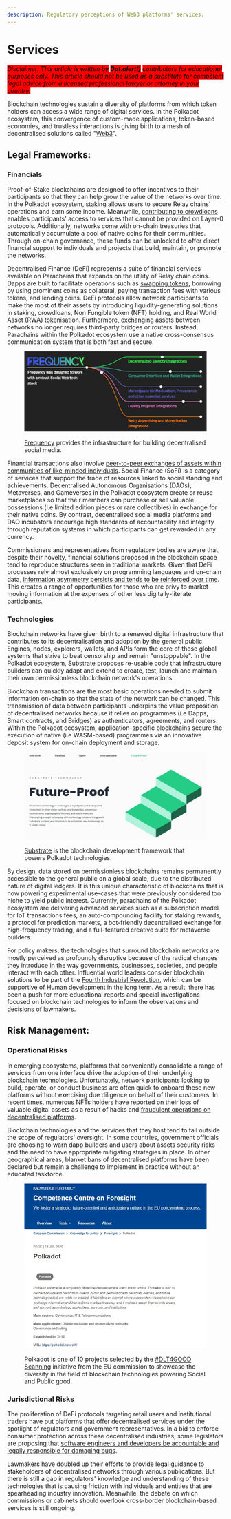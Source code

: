 ```yaml
---
description: Regulatory perceptions of Web3 platforms' services.
---
```


# Services

_<mark style="background-color:red;">Disclaimer: This article is written by</mark> <mark style="background-color:red;"></mark><mark style="background-color:red;">**Dot.alert()**</mark> <mark style="background-color:red;"></mark><mark style="background-color:red;">contributors for educational purposes only. This article should not be used as a substitute for competent legal advice from a licensed professional lawyer or attorney in your country.</mark>_



Blockchain technologies sustain a diversity of platforms from which token holders can access a wide range of digital services. In the Polkadot ecosystem, this convergence of custom-made applications, token-based economies, and trustless interactions is giving birth to a mesh of decentralised solutions called "[Web3](https://gavofyork.medium.com/why-we-need-web-3-0-5da4f2bf95ab)".



## Legal Frameworks:&#x20;

### Financials

Proof-of-Stake blockchains are designed to offer incentives to their participants so that they can help grow the value of the networks over time. In the Polkadot ecosystem, staking allows users to secure Relay chains' operations and earn some income. Meanwhile, [contributing to crowdloans](../../3.operations/crowdfunding/crowdloans.md) enables participants' access to services that cannot be provided on Layer-0 protocols. Additionally, networks come with on-chain treasuries that automatically accumulate a pool of native coins for their communities. Through on-chain governance, these funds can be unlocked to offer direct financial support to individuals and projects that build, maintain, or promote the networks.&#x20;

Decentralised Finance (DeFi) represents a suite of financial services available on Parachains that expands on the utility of Relay chain coins. Dapps are built to facilitate operations such as [swapping tokens](../../3.operations/swapping/pairs-availability.md), borrowing by using prominent coins as collateral, paying transaction fees with various tokens, and lending coins. DeFi protocols allow network participants to make the most of their assets by introducing liquidity-generating solutions in staking, crowdloans, Non Fungible token (NFT) holding, and Real World Asset (RWA) tokenisation.  Furthermore, exchanging assets between networks no longer requires third-party bridges or routers. Instead, Parachains within the Polkadot ecosystem use a native cross-consensus communication system that is both fast and secure.&#x20;

<figure><img src="../../../.gitbook/assets/R_PFrequency.JPG" alt="Features of Frequency, a blockchain infrastructure provider."><figcaption><p><a href="https://www.frequency.xyz/">Frequency</a> provides the infrastructure for building decentralised social media.</p></figcaption></figure>

Financial transactions also involve [peer-to-peer exchanges of assets within communities of like-minded individuals](https://anaelleltd.company/blog/2020/11/10/how-web-technologies-became-the-cornerstone-of-human-development-part-2/). Social Finance (SoFi) is a category of services that support the trade of resources linked to social standing and achievements. Decentralised Autonomous Organisations (DAOs), Metaverses, and Gameverses in the Polkadot ecosystem create or reuse marketplaces so that their members can purchase or sell valuable possessions (i.e limited edition pieces or rare collectibles) in exchange for their native coins. By contrast, decentralised social media platforms and DAO incubators encourage high standards of accountability and integrity through reputation systems in which participants can get rewarded in any currency.

Commissioners and representatives from regulatory bodies are aware that, despite their novelty, financial solutions proposed in the blockchain space tend to reproduce structures seen in traditional markets. Given that DeFi processes rely almost exclusively on programming languages and on-chain data, [information asymmetry persists and tends to be reinforced over time](https://www.sec.gov/news/statement/crenshaw-defi-20211109). This creates a range of opportunities for those who are privy to market-moving information at the expenses of other less digitally-literate participants.&#x20;

### Technologies

Blockchain networks have given birth to a renewed digital infrastructure that contributes to its decentralisation and adoption by the general public. Engines, nodes, explorers, wallets, and APIs form the core of these global systems that strive to beat censorship and remain "unstoppable". In the Polkadot ecosystem, Substrate proposes re-usable code that infrastructure builders can quickly adapt and extend to create, test, launch and maintain their own permissionless blockchain network's operations.&#x20;

Blockchain transactions are the most basic operations needed to submit information on-chain so that the state of the network can be changed. This transmission of data between participants underpins the value proposition of decentralised networks because it relies on programmes (i.e Dapps, Smart contracts, and Bridges) as authenticators, agreements, and routers. Within the Polkadot ecosystem, application-specific blockchains secure the execution of native (i.e WASM-based) programmes via an innovative deposit system for on-chain deployment and storage.

<figure><img src="../../../.gitbook/assets/R_PSubstrate.JPG" alt=""><figcaption><p><a href="https://substrate.io/technology/future-proof/">Substrate</a> is the blockchain development framework that powers Polkadot technologies.</p></figcaption></figure>

By design, data stored on permissionless blockchains remains permanently accessible to the general public on a global scale, due to the distributed nature of digital ledgers. It is this unique characteristic of blockchains that is now powering experimental use-cases that were previously considered too niche to yield public interest. Currently, parachains of the Polkadot ecosystem are delivering advanced services such as a subscription model for IoT transactions fees, an auto-compounding facility for staking rewards, a protocol for prediction markets, a bot-friendly decentralised exchange for high-frequency trading, and a full-featured creative suite for metaverse builders.

For policy makers, the technologies that surround blockchain networks are mostly perceived as profoundly disruptive because of the radical changes they introduce in the way governments, businesses, societies, and people interact with each other.  Influential world leaders consider blockchain solutions to be part of the [Fourth Industrial Revolution](https://www.weforum.org/about/the-fourth-industrial-revolution-by-klaus-schwab), which can be supportive of Human development in the long term. As a result, there has been a push for more educational reports and special investigations focused on blockchain technologies to inform the observations and decisions of lawmakers.



## Risk Management:

### Operational Risks

In emerging ecosystems, platforms that conveniently consolidate a range of services from one interface drive the adoption of their underlying blockchain technologies. Unfortunately, network participants looking to build, operate, or conduct business are often quick to onboard these new platforms without exercising due diligence on behalf of their customers. In recent times, numerous NFTs holders have reported on their loss of valuable digital assets as a result of hacks and [fraudulent operations on decentralised platforms](https://www.justice.gov/usao-edny/pr/non-fungible-token-nft-developer-charged-multi-million-dollar-international-fraud).&#x20;

Blockchain technologies and the services that they host tend to fall outside the scope of regulators' oversight. In some countries, government officials are choosing to warn dapp builders and users about assets security risks and the need to have appropriate mitigating strategies in place. In other geographical areas, blanket bans of decentralised platforms have been declared but remain a challenge to implement in practice without an educated taskforce.&#x20;

<figure><img src="../../../.gitbook/assets/R_PDOTEU.JPG" alt=""><figcaption><p>Polkadot is one of 10 projects selected by the <a href="https://knowledge4policy.ec.europa.eu/foresight/topic/dlt4good-scanning_en">#DLT4GOOD Scanning</a> initiative from the EU commission to showcase the diversity in the field of blockchain technologies powering Social and Public good.</p></figcaption></figure>

### Jurisdictional Risks

The proliferation of DeFi protocols targeting retail users and institutional traders have put platforms that offer decentralised services under the spotlight of regulators and government representatives. In a bid to enforce consumer protection across these decentralised industries, some legislators are proposing that [software engineers and developers be accountable and legally responsible for damaging bugs](https://www.linkedin.com/pulse/how-commission-set-out-torpedo-web3-without-even-realizing-?trk=public\_post-content\_share-article).&#x20;

Lawmakers have doubled up their efforts to provide legal guidance to stakeholders of decentralised networks through various publications. But there is still a gap in regulators' knowledge and understanding of these technologies that is causing friction with individuals and entities that are spearheading industry innovation. Meanwhile, the debate on which commissions or cabinets should overlook cross-border blockchain-based services is still ongoing.

